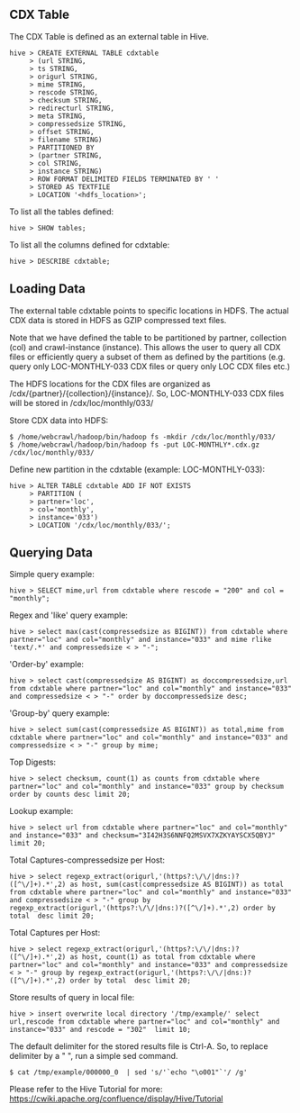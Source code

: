 CDX Table
-------------------------

The CDX Table is defined as an external table in Hive.

```
hive > CREATE EXTERNAL TABLE cdxtable   
     > (url STRING,
     > ts STRING,
     > origurl STRING,
     > mime STRING,
     > rescode STRING,
     > checksum STRING,
     > redirecturl STRING,
     > meta STRING,
     > compressedsize STRING,
     > offset STRING,
     > filename STRING)
     > PARTITIONED BY 
     > (partner STRING,
     > col STRING,
     > instance STRING)
     > ROW FORMAT DELIMITED FIELDS TERMINATED BY ' '
     > STORED AS TEXTFILE
     > LOCATION '<hdfs_location>';

```

To list all the tables defined:

```
hive > SHOW tables;
```

To list all the columns defined for cdxtable:

```
hive > DESCRIBE cdxtable;
```

Loading Data
------------

The external table cdxtable points to specific locations in HDFS. The actual CDX data is stored in HDFS as GZIP compressed text files. 

Note that we have defined the table to be partitioned by partner, collection (col) and crawl-instance (instance). This allows the user to query all CDX files or efficiently query a subset of them as defined by the partitions (e.g. query only LOC-MONTHLY-033 CDX files or query only LOC CDX files etc.)

The HDFS locations for the CDX files are organized as /cdx/{partner}/{collection}/{instance}/. So, LOC-MONTHLY-033 CDX files will be stored in /cdx/loc/monthly/033/


Store CDX data into HDFS:

```
$ /home/webcrawl/hadoop/bin/hadoop fs -mkdir /cdx/loc/monthly/033/
$ /home/webcrawl/hadoop/bin/hadoop fs -put LOC-MONTHLY*.cdx.gz /cdx/loc/monthly/033/
```

Define new partition in the cdxtable (example: LOC-MONTHLY-033):

```
hive > ALTER TABLE cdxtable ADD IF NOT EXISTS
     > PARTITION (
     > partner='loc',
     > col='monthly',
     > instance='033')
     > LOCATION '/cdx/loc/monthly/033/';

```

Querying Data
-------------

Simple query example:

```
hive > SELECT mime,url from cdxtable where rescode = "200" and col = "monthly";
```

Regex and 'like' query example:

```
hive > select max(cast(compressedsize as BIGINT)) from cdxtable where partner="loc" and col="monthly" and instance="033" and mime rlike 'text/.*' and compressedsize < > "-";
```

'Order-by' example:

```
hive > select cast(compressedsize AS BIGINT) as doccompressedsize,url from cdxtable where partner="loc" and col="monthly" and instance="033" and compressedsize < > "-" order by doccompressedsize desc;
```

'Group-by' query example:

```
hive > select sum(cast(compressedsize AS BIGINT)) as total,mime from cdxtable where partner="loc" and col="monthly" and instance="033" and compressedsize < > "-" group by mime;
```

Top Digests:

```
hive > select checksum, count(1) as counts from cdxtable where partner="loc" and col="monthly" and instance="033" group by checksum order by counts desc limit 20;
```

Lookup example:

```
hive > select url from cdxtable where partner="loc" and col="monthly" and instance="033" and checksum="3I42H3S6NNFQ2MSVX7XZKYAYSCX5QBYJ" limit 20;
```

Total Captures-compressedsize per Host:

```
hive > select regexp_extract(origurl,'(https?:\/\/|dns:)?([^\/]+).*',2) as host, sum(cast(compressedsize AS BIGINT)) as total from cdxtable where partner="loc" and col="monthly" and instance="033" and compressedsize < > "-" group by regexp_extract(origurl,'(https?:\/\/|dns:)?([^\/]+).*',2) order by total  desc limit 20;
```

Total Captures per Host:

```
hive > select regexp_extract(origurl,'(https?:\/\/|dns:)?([^\/]+).*',2) as host, count(1) as total from cdxtable where partner="loc" and col="monthly" and instance="033" and compressedsize < > "-" group by regexp_extract(origurl,'(https?:\/\/|dns:)?([^\/]+).*',2) order by total  desc limit 20;
```

Store results of query in local file:

```
hive > insert overwrite local directory '/tmp/example/' select url,rescode from cdxtable where partner="loc" and col="monthly" and instance="033" and rescode = "302"  limit 10;
```

The default delimiter for the stored results file is Ctrl-A. So, to replace delimiter by a " ", run a simple sed command.

```
$ cat /tmp/example/000000_0  | sed 's/'`echo "\o001"`'/ /g'
```

Please refer to the Hive Tutorial for more: https://cwiki.apache.org/confluence/display/Hive/Tutorial
